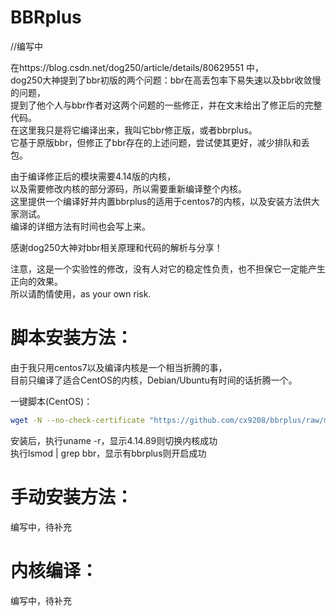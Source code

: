 # BBRplus
//编写中  

在https://blog.csdn.net/dog250/article/details/80629551 中，  
dog250大神提到了bbr初版的两个问题：bbr在高丢包率下易失速以及bbr收敛慢的问题，  
提到了他个人与bbr作者对这两个问题的一些修正，并在文末给出了修正后的完整代码。  
在这里我只是将它编译出来，我叫它bbr修正版，或者bbrplus。  
它基于原版bbr，但修正了bbr存在的上述问题，尝试使其更好，减少排队和丢包。  
  
由于编译修正后的模块需要4.14版的内核，  
以及需要修改内核的部分源码，所以需要重新编译整个内核。  
这里提供一个编译好并内置bbrplus的适用于centos7的内核，以及安装方法供大家测试。  
编译的详细方法有时间也会写上来。  

感谢dog250大神对bbr相关原理和代码的解析与分享！  

注意，这是一个实验性的修改，没有人对它的稳定性负责，也不担保它一定能产生正向的效果。  
所以请酌情使用，as your own risk.

# 脚本安装方法：  
由于我只用centos7以及编译内核是一个相当折腾的事，  
目前只编译了适合CentOS的内核，Debian/Ubuntu有时间的话折腾一个。  

一键脚本(CentOS)：  
```bash
wget -N --no-check-certificate "https://github.com/cx9208/bbrplus/raw/master/ok_bbrplus_centos.sh" && chmod +x ok_bbrplus_centos.sh && ./ok_bbrplus_centos.sh
```
安装后，执行uname -r，显示4.14.89则切换内核成功  
执行lsmod | grep bbr，显示有bbrplus则开启成功   

# 手动安装方法：  
编写中，待补充  

# 内核编译：  
编写中，待补充  
